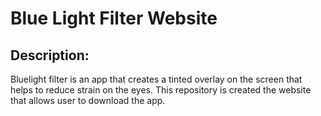 # Blue Light Filter Website
## Description:
Bluelight filter is an app that creates a tinted overlay on the screen that helps to reduce strain on the eyes.
This repository is created the website that allows user to download the app.
